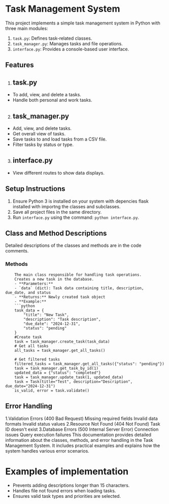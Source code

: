 # Task Management System

This project implements a simple task management system in Python with three main modules:
1. `task.py`: Defines task-related classes.
2. `task_manager.py`: Manages tasks and file operations.
3. `interface.py`: Provides a console-based user interface.

## Features
1. ## task.py
- To add, view, and delete a tasks.
- Handle both personal and work tasks.

2. ## task_manager.py
- Add, view, and delete tasks.
- Get overall view of tasks.
- Save tasks to and load tasks from a CSV file.
- Filter tasks by status or type.

3. ## interface.py
- View different routes to show data displays.


## Setup Instructions
1. Ensure Python 3 is installed on your system with depencies flask installed with importng the classes and subclasses.
2. Save all project files in the same directory.
3. Run `interface.py` using the command: `python interface.py`.

## Class and Method Descriptions
Detailed descriptions of the classes and methods are in the code comments.


### Methods
        The main class responsible for handling task operations.
        Creates a new task in the database.
        - **Parameters:**
        - `data` (dict): Task data containing title, description, due_date, and status
        - **Returns:** Newly created task object
        - **Example:**
        ```python
        task_data = {
            "title": "New Task",
            "description": "Task description",
            "due_date": "2024-12-31",
            "status": "pending"
        }
        #Create task
        task = task_manager.create_task(task_data)
        # Get all tasks
        all_tasks = task_manager.get_all_tasks()

        # Get filtered tasks
        filtered_tasks = task_manager.get_all_tasks({"status": "pending"})
        task = task_manager.get_task_by_id(1)
        updated_data = {"status": "completed"}
        task = task_manager.update_task(1, updated_data)
        task = Task(title="Test", description="Description", due_date="2024-12-31")
        is_valid, error = task.validate()

## Error Handling
1.Validation Errors (400 Bad Request)
    Missing required fields
    Invalid data formats
    Invalid status values
2.Resource Not Found (404 Not Found)
    Task ID doesn't exist
3.Database Errors (500 Internal Server Error)
    Connection issues
    Query execution failures
    This documentation provides detailed information about the classes, methods, and error handling in the Task Management System. It includes practical examples and explains how the system handles various error scenarios.

# Examples of implementation
- Prevents adding descriptions longer than 15 characters.
- Handles file not found errors when loading tasks.
- Ensures valid task types and priorities are selected.


